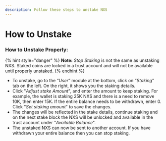 ```yaml
---
description: Follow these steps to unstake NXS
---
```


# How to Unstake

### How to Unstake Properly:

{% hint style="danger" %}
**Note:** _Stop Staking_ is not the same as unstaking NXS. Staked coins are locked in a trust account and will not be available until properly unstaked.
{% endhint %}

* To unstake, go to the “_User_” module at the bottom, click on “_Staking_” tab on the left. On the right, it shows you the staking details.
* Click "_Adjust stake Amount_", and enter the amount to keep staking. For example, the wallet is staking 25K NXS and there is a need to remove 10K, then enter 15K. If the entire balance needs to be withdrawn, enter 0. Click "_Set staking amount_" to save the changes.
* The changes will be reflected in the stake details, continue staking and on the next stake block the NXS will be unlocked and available in the trust account under "_Available Balance_".
* The unstaked NXS can now be sent to another account. If you have withdrawn your entire balance then you can stop staking.
